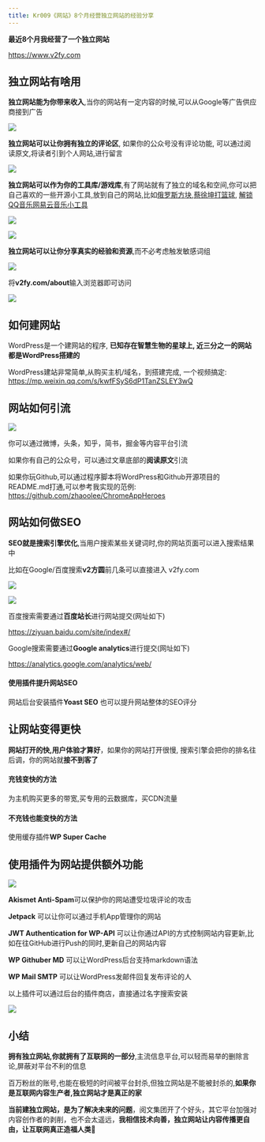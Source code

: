 ```yaml
---
title: Kr009《网站》8个月经营独立网站的经验分享
---
```


**最近8个月我经营了一个独立网站** 

https://www.v2fy.com

## 独立网站有啥用

**独立网站能为你带来收入**,当你的网站有一定内容的时候,可以从Google等广告供应商接到广告

![](https://www.v2fy.com/asset/kr-000004-wordpress/v2fyadsence.png)

**独立网站可以让你拥有独立的评论区**, 如果你的公众号没有评论功能, 可以通过阅读原文,将读者引到个人网站,进行留言

![](https://www.v2fy.com/asset/kr-000004-wordpress/v2fy-pinglun.png)

**独立网站可以作为你的工具库/游戏库**,有了网站就有了独立的域名和空间,你可以把自己喜欢的一些开源小工具,放到自己的网站,比如[俄罗斯方块](https://www.v2fy.com/game/tetris/),[蔡徐坤打篮球](https://www.v2fy.com/game/cxk-ball/), [解锁QQ音乐网易云音乐小工具](https://www.v2fy.com/game/cxk-ball/)



![](https://www.v2fy.com/asset/kr-000004-wordpress/v2fy-c.png)

![](https://www.v2fy.com/asset/kr-000004-wordpress/v2fy-els.png)




**独立网站可以让你分享真实的经验和资源**,而不必考虑触发敏感词组


![](https://www.v2fy.com/asset/kr-000004-wordpress/v2fy-s.png)

将**v2fy.com/about**输入浏览器即可访问


![](https://www.v2fy.com/asset/kr-000004-wordpress/v2fy-ziyuan.png)


## 如何建网站

WordPress是一个建网站的程序, **已知存在智慧生物的星球上, 近三分之一的网站都是WordPress搭建的**


WordPress建站非常简单,从购买主机/域名，到搭建完成, 一个视频搞定: https://mp.weixin.qq.com/s/kwfFSyS6dP1TanZSLEY3wQ

## 网站如何引流

![](https://www.v2fy.com/asset/kr-000004-wordpress/v2fy-baidutongji.png)

你可以通过微博，头条，知乎，简书，掘金等内容平台引流

如果你有自己的公众号，可以通过文章底部的**阅读原文**引流

如果你玩Github,可以通过程序脚本将WordPress和Github开源项目的README.md打通,可以参考我实现的范例: https://github.com/zhaoolee/ChromeAppHeroes

## 网站如何做SEO

**SEO就是搜索引擎优化**,当用户搜索某些关键词时,你的网站页面可以进入搜索结果中

比如在Google/百度搜索**v2方圆**前几条可以直接进入 v2fy.com

![](https://www.v2fy.com/asset/kr-000004-wordpress/v2fy-google.png)

![](https://www.v2fy.com/asset/kr-000004-wordpress/v2fy-baidu.png)


百度搜索需要通过**百度站长**进行网站提交(网址如下)

https://ziyuan.baidu.com/site/index#/

Google搜索需要通过**Google analytics**进行提交(网址如下)

https://analytics.google.com/analytics/web/

#### 使用插件提升网站SEO

网站后台安装插件**Yoast SEO** 也可以提升网站整体的SEO评分


## 让网站变得更快

**网站打开的快,用户体验才算好**，如果你的网站打开很慢, 搜索引擎会把你的排名往后调，你的网站就**接不到客了**

#### 充钱变快的方法

为主机购买更多的带宽,买专用的云数据库，买CDN流量

#### 不充钱也能变快的方法

使用缓存插件**WP Super Cache**


## 使用插件为网站提供额外功能

![](https://www.v2fy.com/asset/kr-000004-wordpress/v2fy-back.png)

**Akismet Anti-Spam**可以保护你的网站遭受垃圾评论的攻击

**Jetpack** 可以让你可以通过手机App管理你的网站

**JWT Authentication for WP-API** 可以让你通过API的方式控制网站内容更新,比如在往GitHub进行Push的同时,更新自己的网站内容

**WP Githuber MD** 可以让WordPress后台支持markdown语法


**WP Mail SMTP** 可以让WordPress发邮件回复发布评论的人



以上插件可以通过后台的插件商店，直接通过名字搜索安装

![](https://www.v2fy.com/asset/kr-000004-wordpress/v2fy-more-plugin.png)


## 小结

**拥有独立网站,你就拥有了互联网的一部分**,主流信息平台,可以轻而易举的删除言论,屏蔽对平台不利的信息

百万粉丝的账号,也能在极短的时间被平台封杀,但独立网站是不能被封杀的,**如果你是互联网内容生产者,独立网站才是真正的家**

**当前建独立网站，是为了解决未来的问题**，阅文集团开了个好头，其它平台加强对内容创作者的剥削，也不会太遥远，**我相信技术向善，独立网站让内容传播更自由，让互联网真正造福人类**

